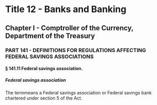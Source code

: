 
# Title 12 - Banks and Banking
## Chapter I - Comptroller of the Currency, Department of the Treasury
### PART 141 - DEFINITIONS FOR REGULATIONS AFFECTING FEDERAL SAVINGS ASSOCIATIONS
#### § 141.11 Federal savings association.
##### Federal savings association

The termmeans a Federal savings association or Federal savings bank chartered under section 5 of the Act.
